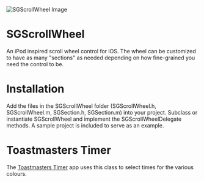 ![SGScrollWheel Image](http://content.screencast.com/users/SundeepG/folders/Do%20not%20delete/media/ce6744c0-2a0d-4021-a172-15ee782fee4d/00000454.png)


SGScrollWheel
=============

An iPod inspired scroll wheel control for iOS. The wheel can be customized to have as many "sections" as needed depending on how fine-grained you need the control to be. 


Installation
============

Add the files in the SGScrollWheel folder (SGScrollWheel.h, SGScrollWheel.m, SGSection.h, SGSection.m) into your project. Subclass or instantiate SGScrollWheel and implement the SGScrollWheelDelegate methods. A sample project is included to serve as an example.


Toastmasters Timer
==================

The [Toastmasters Timer](https://itunes.apple.com/us/app/toastmasters-timer/id708807408) app uses this class to select times for the various colours.
